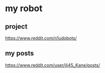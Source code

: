 # my robot

## project
https://www.reddit.com/r/ludobots/

## my posts
https://www.reddit.com/user/jli45_Kane/posts/


[comment]: <> (Module| Deliverable | Update_Date | )

[comment]: <> (--- | --- | ---)

[comment]: <> (1 |[One Link]&#40;https://youtu.be/T0XlxjquSMg&#41; | 2/07/2021|)

[comment]: <> (2 |[Motor]&#40;https://youtu.be/T0XlxjquSMg&#41; / [Motor]&#40;https://youtu.be/T0XlxjquSMg&#41;  | 2/07/2021|)

[comment]: <> (2 |[Motor]&#40;https://youtu.be/T0XlxjquSMg&#41; | 2/07/2021|)

[comment]: <> (2 |[Motor]&#40;https://youtu.be/T0XlxjquSMg&#41; | 2/07/2021|)

[comment]: <> (5 |[Motor]&#40;https://youtu.be/T0XlxjquSMg&#41; | 2/07/2021| # 学习了OOP编程)

